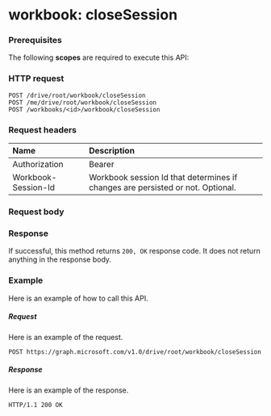 # workbook: closeSession


### Prerequisites
The following **scopes** are required to execute this API: 
### HTTP request
<!-- { "blockType": "ignored" } -->
```http
POST /drive/root/workbook/closeSession
POST /me/drive/root/workbook/closeSession
POST /workbooks/<id>/workbook/closeSession

```
### Request headers
| Name       | Description|
|:---------------|:----------|
| Authorization  | Bearer <code>|
| Workbook-Session-Id  | Workbook session Id that determines if changes are persisted or not. Optional.|

### Request body

### Response
If successful, this method returns `200, OK` response code. It does not return anything in the response body.

### Example
Here is an example of how to call this API.
##### Request
Here is an example of the request.
<!-- {
  "blockType": "request",
  "name": "workbook_closesession"
}-->
```http
POST https://graph.microsoft.com/v1.0/drive/root/workbook/closeSession
```

##### Response
Here is an example of the response. 
<!-- {
  "blockType": "response",
  "truncated": true,
  "@odata.type": "microsoft.graph.None"
} -->
```http
HTTP/1.1 200 OK
```

<!-- uuid: 8fcb5dbc-d5aa-4681-8e31-b001d5168d79
2015-10-25 14:57:30 UTC -->
<!-- {
  "type": "#page.annotation",
  "description": "workbook: closeSession",
  "keywords": "",
  "section": "documentation",
  "tocPath": ""
}-->